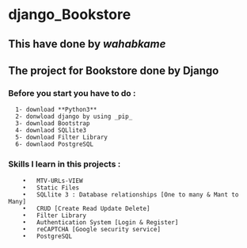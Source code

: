 # django_Bookstore
  ## This have done by **_wahabkame_**
  ## The project for **Bookstore** done by **Django**


  ### Before you start you have to do :
      1- download **Python3**
      2- donwload django by using _pip_
      3- download Bootstrap
      4- downlaod SQLlite3
      5- download Filter Library 
      6- downlaod PostgreSQL
       
  ### Skills I learn in this projects : 
        •	MTV-URLs-VIEW
        •	Static Files
        •	SQLlite 3 : Database relationships [One to many & Mant to Many] 
        •	CRUD [Create Read Update Delete]
        •	Filter Library 
        •	Authentication System [Login & Register]
        •	reCAPTCHA [Google security service]
        •	PostgreSQL

